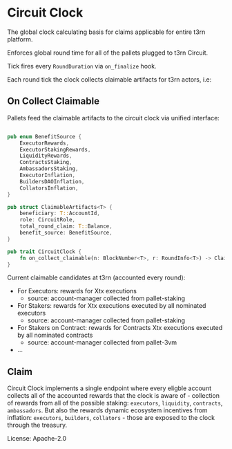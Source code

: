 # Circuit Clock

The global clock calculating basis for claims applicable for entire t3rn platform.

Enforces global round time for all of the pallets plugged to t3rn Circuit. 

Tick fires every `RoundDuration` via `on_finalize` hook.

Each round tick the clock collects claimable artifacts for t3rn actors, i.e:

## On Collect Claimable
Pallets feed the claimable artifacts to the circuit clock via unified interface:
```rust

pub enum BenefitSource {
    ExecutorRewards,
    ExecutorStakingRewards,
    LiquidityRewards,
    ContractsStaking,
    AmbassadorsStaking,
    ExecutorInflation,
    BuildersDAOInflation,
    CollatorsInflation,
}

pub struct ClaimableArtifacts<T> {
    beneficiary: T::AccountId,
    role: CircuitRole,
    total_round_claim: T::Balance,
    benefit_source: BenefitSource,
}

pub trait CircuitClock {
    fn on_collect_claimable(n: BlockNumber<T>, r: RoundInfo<T>) -> ClaimableArtifacts<T>;
}
```


Current claimable candidates at t3rn (accounted every round):
- For Executors: rewards for Xtx executions
  - source: account-manager collected from pallet-staking
- For Stakers: rewards for Xtx executions executed by all nominated executors
  - source: account-manager collected from pallet-staking
- For Stakers on Contract: rewards for Contracts Xtx executions executed by all nominated contracts
    - source: account-manager collected from pallet-3vm
- ...
  
## Claim
Circuit Clock implements a single endpoint where every eligble account collects all of the accounted rewards that 
the clock is aware of - collection of rewards from all of the possible staking: `executors`, `liquidity`, `contracts`, `ambassadors`. 
But also the rewards dynamic ecosystem incentives from inflation: `executors`, `builders`, `collators` - those are exposed to the clock through the treasury.    


License: Apache-2.0
